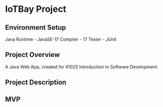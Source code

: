 # IoTBay Project

## Environment Setup
Java Runtime - JavaSE-17
Compiler - 17
Tester - JUnit

## Project Overview
A Java Web App, created for 41025 Introduction to Software Development.

## Project Description


## MVP